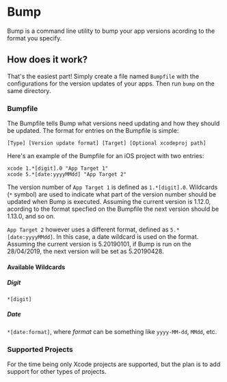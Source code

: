 # Bump

Bump is a command line utility to bump your app versions acording to the format you specify.

## How does it work?

That's the easiest part! Simply create a file named `Bumpfile` with the configurations for the version updates of your apps. Then run `bump` on the same directory.


### Bumpfile

The Bumpfile tells Bump what versions need updating and how they should be updated. The format for entries on the Bumpfile is simple:

```
[Type] [Version update format] [Target] [Optional xcodeproj path]
```

Here's an example of the Bumpfile for an iOS project with two entries:

```
xcode 1.*[digit].0 "App Target 1"
xcode 5.*[date:yyyyMMdd] "App Target 2"
```

The version number of `App Target 1` is defined as `1.*[digit].0`. Wildcards (`*` symbol) are used to indicate what part of the version number should be updated when Bump is executed. Assuming the current version is 1.12.0, acording to the format specfied on the Bumpfile the next version should be 1.13.0, and so on.

`App Target 2` however uses a different format, defined as `5.*[date:yyyyMMdd]`. In this case, a date wildcard is used on the format. Assuming the current version is 5.20190101, if Bump is run on the 28/04/2019, the next version will be set as 5.20190428.

#### Available Wildcards

##### Digit
`*[digit]`

##### Date
`*[date:format]`, where *format* can be something like `yyyy-MM-dd`, `MMdd`, etc.

### Supported Projects

For the time being only Xcode projects are supported, but the plan is to add support for other types of projects.

